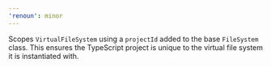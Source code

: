 ```yaml
---
'renoun': minor
---
```


Scopes `VirtualFileSystem` using a `projectId` added to the base `FileSystem` class. This ensures the TypeScript project is unique to the virtual file system it is instantiated with.
